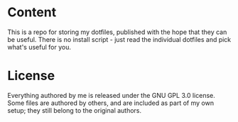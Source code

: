 # Content
This is a repo for storing my dotfiles, published with the hope that they can be useful. There is no install script - just read the individual dotfiles and pick what's useful for you.

# License
Everything authored by me is released under the GNU GPL 3.0 license. Some files are authored by others, and are included as part of my own setup; they still belong to the original authors.
